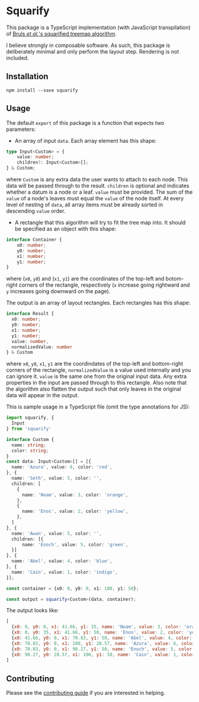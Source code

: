 # Squarify
This package is a TypeScript implementation (with JavaScript transpilation) of [Bruls _et al._'s squarified treemap algorithm](https://graphics.ethz.ch/teaching/scivis_common/Literature/squarifiedTreeMaps.pdf).

I believe strongly in composable software. As such, this package is deliberately minimal and only perform the layout step. Rendering is not included.

## Installation

`npm install --save squarify`

## Usage

The default `export` of this package is a function that expects two parameters:
- An array of input `data`. Each array element has this shape:
```ts
type Input<Custom> = {
    value: number;
    children?: Input<Custom>[];
} & Custom;
```
where `Custom` is any extra data the user wants to attach to each node. This data will be passed through to the result. `children` is optional and indicates whether a datum is a node or a leaf. `value` must be provided. The sum of the `value` of a node's leaves must equal the `value` of the node itself. At every level of nesting of `data`, all array items must be already sorted in descending `value` order.
- A rectangle that this algorithm will try to fit the tree map into. It should be specified as an object with this shape:
```ts
interface Container {
    x0: number;
    y0: number;
    x1: number;
    y1: number;
}
```
where (`x0`, `y0`) and (`x1`, `y1`) are the coordinates of the top-left and botom-right corners of the rectangle, respectively (`x` increase going rightward and `y` increases going downward on the page).

The output is an array of layout rectangles. Each rectangles has this shape:
```ts
interface Result {
  x0: number;
  y0: number;
  x1: number;
  y1: number;
  value: number,
  normalizedValue: number
} & Custom
```
where `x0`, `y0`, `x1`, `y1` are the coordindates of the top-left and bottom-right corners of the rectangle, `normalizedValue` is a value used internally and you can ignore it. `value` is the same one from the original input data. Any extra properties in the input are passed through to this rectangle. Also note that the algorithm also flatten the output such that only leaves in the original data will appear in the output.

This is sample usage in a TypeScript file (omit the type annotations for JS):
```ts
import squarify, {
  Input
} from 'squarify'

interface Custom {
  name: string;
  color: string;
}
const data: Input<Custom>[] = [{
  name: 'Azura', value: 6, color: 'red',
}, {
  name: 'Seth', value: 5, color: '',
  children: [
    {
      name: 'Noam', value: 3, color: 'orange',
    },
    {
      name: 'Enos', value: 2, color: 'yellow',
    },
  ]
}, {
  name: 'Awan', value: 5, color: '',
  children: [{
      name: 'Enoch', value: 5, color: 'green',
  }]
}, {
  name: 'Abel', value: 4, color: 'blue',
}, {
  name: 'Cain', value: 1, color: 'indigo',
}];

const container = {x0: 0, y0: 0, x1: 100, y1: 50};

const output = squarify<Custom>(data, container);
```

The output looks like:

```js
[
  {x0: 0, y0: 0, x1: 41.66, y1: 35, name: 'Noam', value: 3, color: 'orange'},
  {x0: 0, y0: 35, x1: 41.66, y1: 50, name: 'Enos', value: 2, color: 'yellow'},
  {x0: 41.66, y0: 0, x1: 70.83, y1: 50, name: 'Abel', value: 4, color: 'blue'},
  {x0: 70.83, y0: 0, x1: 100, y1: 28.57, name: 'Azura', value: 6, color: 'red'},
  {x0: 70.83, y0: 0, x1: 90.27, y1: 50, name: 'Enoch', value: 5, color: 'green'},
  {x0: 90.27, y0: 28.57, x1: 100, y1: 50, name: 'Cain', value: 1, color: 'indigo'}  
]
```

## Contributing
Please see the [contributing guide](CONTRIBUTING.md) if you are interested in helping.
